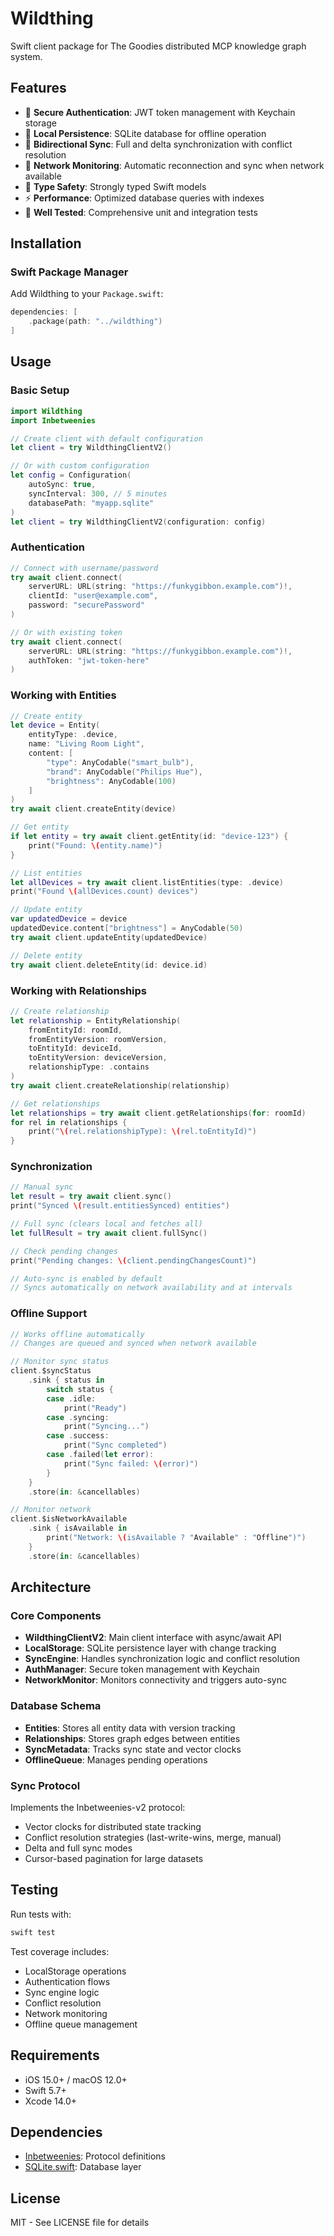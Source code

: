 # Wildthing

Swift client package for The Goodies distributed MCP knowledge graph system.

## Features

- 🔐 **Secure Authentication**: JWT token management with Keychain storage
- 💾 **Local Persistence**: SQLite database for offline operation
- 🔄 **Bidirectional Sync**: Full and delta synchronization with conflict resolution
- 📡 **Network Monitoring**: Automatic reconnection and sync when network available
- 🎯 **Type Safety**: Strongly typed Swift models
- ⚡ **Performance**: Optimized database queries with indexes
- 🧪 **Well Tested**: Comprehensive unit and integration tests

## Installation

### Swift Package Manager

Add Wildthing to your `Package.swift`:

```swift
dependencies: [
    .package(path: "../wildthing")
]
```

## Usage

### Basic Setup

```swift
import Wildthing
import Inbetweenies

// Create client with default configuration
let client = try WildthingClientV2()

// Or with custom configuration
let config = Configuration(
    autoSync: true,
    syncInterval: 300, // 5 minutes
    databasePath: "myapp.sqlite"
)
let client = try WildthingClientV2(configuration: config)
```

### Authentication

```swift
// Connect with username/password
try await client.connect(
    serverURL: URL(string: "https://funkygibbon.example.com")!,
    clientId: "user@example.com",
    password: "securePassword"
)

// Or with existing token
try await client.connect(
    serverURL: URL(string: "https://funkygibbon.example.com")!,
    authToken: "jwt-token-here"
)
```

### Working with Entities

```swift
// Create entity
let device = Entity(
    entityType: .device,
    name: "Living Room Light",
    content: [
        "type": AnyCodable("smart_bulb"),
        "brand": AnyCodable("Philips Hue"),
        "brightness": AnyCodable(100)
    ]
)
try await client.createEntity(device)

// Get entity
if let entity = try await client.getEntity(id: "device-123") {
    print("Found: \(entity.name)")
}

// List entities
let allDevices = try await client.listEntities(type: .device)
print("Found \(allDevices.count) devices")

// Update entity
var updatedDevice = device
updatedDevice.content["brightness"] = AnyCodable(50)
try await client.updateEntity(updatedDevice)

// Delete entity
try await client.deleteEntity(id: device.id)
```

### Working with Relationships

```swift
// Create relationship
let relationship = EntityRelationship(
    fromEntityId: roomId,
    fromEntityVersion: roomVersion,
    toEntityId: deviceId,
    toEntityVersion: deviceVersion,
    relationshipType: .contains
)
try await client.createRelationship(relationship)

// Get relationships
let relationships = try await client.getRelationships(for: roomId)
for rel in relationships {
    print("\(rel.relationshipType): \(rel.toEntityId)")
}
```

### Synchronization

```swift
// Manual sync
let result = try await client.sync()
print("Synced \(result.entitiesSynced) entities")

// Full sync (clears local and fetches all)
let fullResult = try await client.fullSync()

// Check pending changes
print("Pending changes: \(client.pendingChangesCount)")

// Auto-sync is enabled by default
// Syncs automatically on network availability and at intervals
```

### Offline Support

```swift
// Works offline automatically
// Changes are queued and synced when network available

// Monitor sync status
client.$syncStatus
    .sink { status in
        switch status {
        case .idle:
            print("Ready")
        case .syncing:
            print("Syncing...")
        case .success:
            print("Sync completed")
        case .failed(let error):
            print("Sync failed: \(error)")
        }
    }
    .store(in: &cancellables)

// Monitor network
client.$isNetworkAvailable
    .sink { isAvailable in
        print("Network: \(isAvailable ? "Available" : "Offline")")
    }
    .store(in: &cancellables)
```

## Architecture

### Core Components

- **WildthingClientV2**: Main client interface with async/await API
- **LocalStorage**: SQLite persistence layer with change tracking
- **SyncEngine**: Handles synchronization logic and conflict resolution
- **AuthManager**: Secure token management with Keychain
- **NetworkMonitor**: Monitors connectivity and triggers auto-sync

### Database Schema

- **Entities**: Stores all entity data with version tracking
- **Relationships**: Stores graph edges between entities
- **SyncMetadata**: Tracks sync state and vector clocks
- **OfflineQueue**: Manages pending operations

### Sync Protocol

Implements the Inbetweenies-v2 protocol:
- Vector clocks for distributed state tracking
- Conflict resolution strategies (last-write-wins, merge, manual)
- Delta and full sync modes
- Cursor-based pagination for large datasets

## Testing

Run tests with:

```bash
swift test
```

Test coverage includes:
- LocalStorage operations
- Authentication flows
- Sync engine logic
- Conflict resolution
- Network monitoring
- Offline queue management

## Requirements

- iOS 15.0+ / macOS 12.0+
- Swift 5.7+
- Xcode 14.0+

## Dependencies

- [Inbetweenies](../inbetweenies): Protocol definitions
- [SQLite.swift](https://github.com/stephencelis/SQLite.swift): Database layer

## License

MIT - See LICENSE file for details